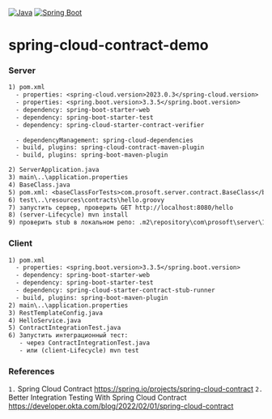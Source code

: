 [![Java](https://img.shields.io/badge/Java-E43222??style=for-the-badge&logo=openjdk&logoColor=FFFFFF)](https://www.java.com/)
[![Spring Boot](https://img.shields.io/badge/Spring_Boot-FFFFFF??style=for-the-badge&logo=Spring)](https://spring.io/projects/spring-boot/)

# spring-cloud-contract-demo

### Server
```txt
1) pom.xml
  - properties: <spring-cloud.version>2023.0.3</spring-cloud.version>
  - properties: <spring.boot.version>3.3.5</spring.boot.version>
  - dependency: spring-boot-starter-web
  - dependency: spring-boot-starter-test
  - dependency: spring-cloud-starter-contract-verifier
  
  - dependencyManagement: spring-cloud-dependencies
  - build, plugins: spring-cloud-contract-maven-plugin
  - build, plugins: spring-boot-maven-plugin 

2) ServerApplication.java
3) main\..\application.properties
4) BaseClass.java
5) pom.xml: <baseClassForTests>com.prosoft.server.contract.BaseClass</baseClassForTests>
6) test\..\resources\contracts\hello.groovy  
7) запустить сервер, проверить GET http://localhost:8080/hello  
8) (server-Lifecycle) mvn install  
9) проверить stub в локальном репо: .m2\repository\com\prosoft\server\1.0-SNAPSHOT\server-1.0-SNAPSHOT-stubs.jar  
```

### Client
```txt
1) pom.xml
  - properties: <spring.boot.version>3.3.5</spring.boot.version>
  - dependency: spring-boot-starter-web
  - dependency: spring-boot-starter-test
  - dependency: spring-cloud-starter-contract-stub-runner
  - build, plugins: spring-boot-maven-plugin
2) main\..\application.properties 
3) RestTemplateConfig.java  
4) HelloService.java  
5) ContractIntegrationTest.java  
6) Запустить интеграционный тест:
   - через ContractIntegrationTest.java
   - или (client-Lifecycle) mvn test  
```



### References 

`1.` Spring Cloud Contract https://spring.io/projects/spring-cloud-contract
`2.` Better Integration Testing With Spring Cloud Contract https://developer.okta.com/blog/2022/02/01/spring-cloud-contract  

